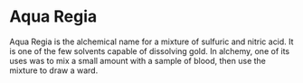 # Aqua Regia

<meta property="og:description" content="Aqua Regia is the alchemical name for a mixture of sulfuric and nitric acid.">

Aqua Regia is the alchemical name for a mixture of sulfuric and nitric acid. It is one of the few solvents capable of dissolving gold. In alchemy, one of its uses was to mix a small amount with a sample of blood, then use the mixture to draw a ward.